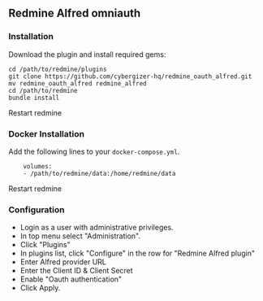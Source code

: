 ## Redmine Alfred omniauth

### Installation

Download the plugin and install required gems:

```console
cd /path/to/redmine/plugins
git clone https://github.com/cybergizer-hq/redmine_oauth_alfred.git
mv redmine_oauth_alfred redmine_alfred
cd /path/to/redmine
bundle install
```

Restart redmine

### Docker Installation

Add the following lines to your `docker-compose.yml`.

```
    volumes:
    - /path/to/redmine/data:/home/redmine/data
```

Restart redmine

### Configuration

* Login as a user with administrative privileges.
* In top menu select "Administration".
* Click "Plugins"
* In plugins list, click "Configure" in the row for "Redmine Alfred plugin"
* Enter Alfred provider URL
* Enter the Сlient ID & Client Secret
* Enable "Oauth authentication"
* Click Apply.
